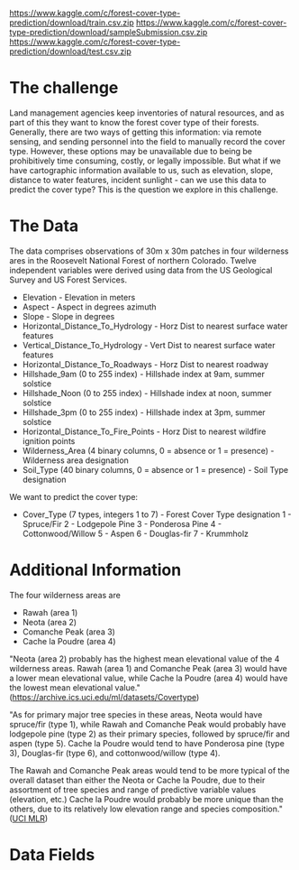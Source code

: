 
https://www.kaggle.com/c/forest-cover-type-prediction/download/train.csv.zip
https://www.kaggle.com/c/forest-cover-type-prediction/download/sampleSubmission.csv.zip
https://www.kaggle.com/c/forest-cover-type-prediction/download/test.csv.zip

# The challenge

Land management agencies keep inventories of natural resources, and as part of
this they want to know the forest cover type of their forests.  Generally,
there are two ways of getting this information: via remote sensing, and sending
personnel into the field to manually record the cover type.  However, these
options may be unavailable due to being be prohibitively time consuming,
costly, or legally impossible.  But what if we have cartographic information
available to us, such as elevation, slope, distance to water features, incident
sunlight - can we use this data to predict the cover type?  This is the
question we explore in this challenge.


# The Data

The data comprises observations of 30m x 30m patches in four wilderness ares in
the Roosevelt National Forest of northern Colorado.  Twelve independent
variables were derived using data from the US Geological Survey and US Forest
Services.

* Elevation - Elevation in meters
* Aspect - Aspect in degrees azimuth
* Slope - Slope in degrees
* Horizontal_Distance_To_Hydrology - Horz Dist to nearest surface water features
* Vertical_Distance_To_Hydrology - Vert Dist to nearest surface water features
* Horizontal_Distance_To_Roadways - Horz Dist to nearest roadway
* Hillshade_9am (0 to 255 index) - Hillshade index at 9am, summer solstice
* Hillshade_Noon (0 to 255 index) - Hillshade index at noon, summer solstice
* Hillshade_3pm (0 to 255 index) - Hillshade index at 3pm, summer solstice
* Horizontal_Distance_To_Fire_Points - Horz Dist to nearest wildfire ignition points
* Wilderness_Area (4 binary columns, 0 = absence or 1 = presence) - Wilderness area designation
* Soil_Type (40 binary columns, 0 = absence or 1 = presence) - Soil Type designation

We want to predict the cover type:

* Cover_Type (7 types, integers 1 to 7) - Forest Cover Type designation
1 - Spruce/Fir
2 - Lodgepole Pine
3 - Ponderosa Pine
4 - Cottonwood/Willow
5 - Aspen
6 - Douglas-fir
7 - Krummholz


# Additional Information

The four wilderness areas are

* Rawah (area 1)
* Neota (area 2)
* Comanche Peak (area 3) 
* Cache la Poudre (area 4) 

"Neota (area 2) probably has the highest mean elevational value of the 4
wilderness areas.  Rawah (area 1) and Comanche Peak (area 3) would have a lower
mean elevational value, while Cache la Poudre (area 4) would have the lowest
mean elevational value." (https://archive.ics.uci.edu/ml/datasets/Covertype)

"As for primary major tree species in these areas, Neota would have spruce/fir
(type 1), while Rawah and Comanche Peak would probably have lodgepole pine
(type 2) as their primary species, followed by spruce/fir and aspen (type 5).
Cache la Poudre would tend to have Ponderosa pine (type 3), Douglas-fir (type
6), and cottonwood/willow (type 4). 

The Rawah and Comanche Peak areas would tend to be more typical of the overall
dataset than either the Neota or Cache la Poudre, due to their assortment of
tree species and range of predictive variable values (elevation, etc.) Cache la
Poudre would probably be more unique than the others, due to its relatively low
elevation range and species composition."
([UCI MLR][1])


# Data Fields

[1]: https://archive.ics.uci.edu/ml/datasets/Covertype
[2]: http://www.cs.ucdavis.edu/~matloff/matloff/public_html/132/Data/ForestCover/BlackardDean.pdf


